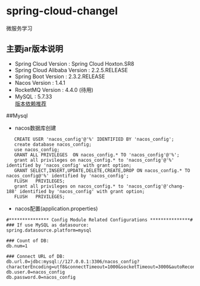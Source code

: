 # spring-cloud-changel
微服务学习
## 主要jar版本说明
- Spring Cloud Version         :  Spring Cloud Hoxton.SR8
- Spring Cloud Alibaba Version :  2.2.5.RELEASE 
- Spring Boot Version          :  2.3.2.RELEASE
- Nacos Version                :  1.4.1
- RocketMQ Version	           :  4.4.0      (待用)   
- MySQL	                       :  5.7.33   
[版本依赖推荐](https://github.com/alibaba/spring-cloud-alibaba/wiki/%E7%89%88%E6%9C%AC%E8%AF%B4%E6%98%8E')  

##Mysql 
- nacos数据库创建
 ```
    CREATE USER 'nacos_config'@'%' IDENTIFIED BY 'nacos_config';
    create database nacos_config;
    use nacos_config;
    GRANT ALL PRIVILEGES  ON nacos_config.* TO 'nacos_config'@'%';
    grant all privileges on nacos_config.* to 'nacos_config'@'%' identified by 'nacos_config' with grant option;
    GRANT SELECT,INSERT,UPDATE,DELETE,CREATE,DROP ON nacos_config.* TO nacos_config@'%' identified by 'nacos_config';
    FLUSH   PRIVILEGES; 
    grant all privileges on nacos_config.* to 'nacos_config'@'chang-188' identified by 'nacos_config' with grant option;
    FLUSH   PRIVILEGES; 
 ```

- nacos配置(application.properties)
 ```
#*************** Config Module Related Configurations ***************#
### If use MySQL as datasource:
spring.datasource.platform=mysql

### Count of DB:
db.num=1

### Connect URL of DB:
db.url.0=jdbc:mysql://127.0.0.1:3306/nacos_config?characterEncoding=utf8&connectTimeout=1000&socketTimeout=3000&autoReconnect=true&useUnicode=true&useSSL=false&serverTimezone=UTC
db.user.0=nacos_config
db.password.0=nacos_config
 ```